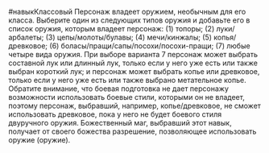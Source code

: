 #навыкКлассовый 
Персонаж владеет оружием, необычным для его класса. Выберите один из следующих типов оружия и добавьте его в список оружия, которым владеет персонаж: (1) топоры; (2) луки/арбалеты; (3) цепы/молоты/булавы; (4) мечи/кинжалы; (5) копья/древковое; (6) боласы/пращи/сапы/посохи/посохи-пращи; (7) любые четыре вида оружия. При выборе варианта 7 персонаж может выбрать составной лук или длинный лук, только если у него уже есть или также выбран короткий лук; и персонаж может выбрать копье или древковое, только если у него уже есть или также выбрано метательное копье. Обратите внимание, что боевая подготовка не дает персонажу возможности использовать боевые стили, которыми он не владеет, поэтому персонаж, выбравший, например, копье/древковое, не сможет использовать древковое, пока у него не будет боевого стиля двуручного оружия. Божественный маг, выбравший этот навык, получает от своего божества разрешение, позволяющее использовать оружие (оружие).
